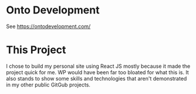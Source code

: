 # Onto Development

See https://ontodevelopment.com/

# This Project

I chose to build my personal site using React JS mostly because it made the project quick for me. WP would have been far too bloated for what this is. It also stands to show some skills and technologies that aren't demonstrated in my other public GitGub projects.